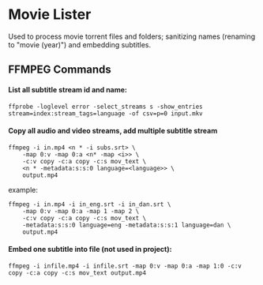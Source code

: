 
# Movie Lister

Used to process movie torrent files and folders; sanitizing names (renaming to "movie (year)") and embedding subtitles.

## FFMPEG Commands

#### List all subtitle stream id and name:
```
ffprobe -loglevel error -select_streams s -show_entries stream=index:stream_tags=language -of csv=p=0 input.mkv
```

#### Copy all audio and video streams, add multiple subtitle stream
```
ffmpeg -i in.mp4 <n * -i subs.srt> \
    -map 0:v -map 0:a <n* -map <i>> \
    -c:v copy -c:a copy -c:s mov_text \
    <n * -metadata:s:s:0 language=<language>> \
    output.mp4
```
example:
```
ffmpeg -i in.mp4 -i in_eng.srt -i in_dan.srt \
    -map 0:v -map 0:a -map 1 -map 2 \
    -c:v copy -c:a copy -c:s mov_text \
    -metadata:s:s:0 language=eng -metadata:s:s:1 language=dan \
    output.mp4
```

#### Embed one subtitle into file (not used in project):
```
ffmpeg -i infile.mp4 -i infile.srt -map 0:v -map 0:a -map 1:0 -c:v copy -c:a copy -c:s mov_text output.mp4
```